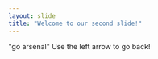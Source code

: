```yaml
---
layout: slide
title: "Welcome to our second slide!"
---
```

"go arsenal"
Use the left arrow to go back!
